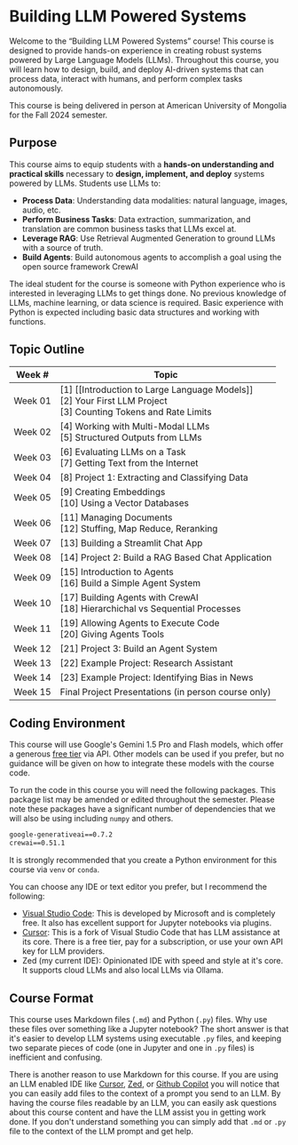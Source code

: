 # Building LLM Powered Systems
Welcome to the “Building LLM Powered Systems” course! This course is designed to provide hands-on experience in creating robust systems powered by Large Language Models (LLMs). Throughout this course, you will learn how to design, build, and deploy AI-driven systems that can process data, interact with humans, and perform complex tasks autonomously.

This course is being delivered in person at American University of Mongolia for the Fall 2024 semester.

## Purpose
This course aims to equip students with a **hands-on understanding and practical skills** necessary to **design, implement, and deploy** systems powered by LLMs. Students use LLMs to:

- **Process Data**: Understanding data modalities: natural language, images, audio, etc.
- **Perform Business Tasks**: Data extraction, summarization, and translation are common business tasks that LLMs excel at.
- **Leverage RAG**: Use Retrieval Augmented Generation to ground LLMs with a source of truth.
- **Build Agents**: Build autonomous agents to accomplish a goal using the open source framework CrewAI

The ideal student for the course is someone with Python experience who is interested in leveraging LLMs to get things done. No previous knowledge of LLMs, machine learning, or data science is required. Basic experience with Python is expected including basic data structures and working with functions.

## Topic Outline

| Week #  | Topic                                                                                                              |
| ------- | ------------------------------------------------------------------------------------------------------------------ |
| Week 01 | [1] [[Introduction to Large Language Models]]<br>[2] Your First LLM Project<br>[3] Counting Tokens and Rate Limits |
| Week 02 | [4] Working with Multi-Modal LLMs<br>[5] Structured Outputs from LLMs                                              |
| Week 03 | [6] Evaluating LLMs on a Task<br>[7] Getting Text from the Internet                                                |
| Week 04 | [8] Project 1: Extracting and Classifying Data                                                                     |
| Week 05 | [9] Creating Embeddings<br>[10] Using a Vector Databases                                                           |
| Week 06 | [11] Managing Documents<br>[12] Stuffing, Map Reduce, Reranking                                                    |
| Week 07 | [13] Building a Streamlit Chat App                                                                                 |
| Week 08 | [14] Project 2: Build a RAG Based Chat Application                                                                 |
| Week 09 | [15] Introduction to Agents<br>[16] Build a Simple Agent System                                                    |
| Week 10 | [17] Building Agents with CrewAI<br>[18] Hierarchichal vs Sequential Processes                                     |
| Week 11 | [19] Allowing Agents to Execute Code<br>[20] Giving Agents Tools                                                   |
| Week 12 | [21] Project 3: Build an Agent System                                                                              |
| Week 13 | [22] Example Project: Research Assistant                                                                           |
| Week 14 | [23] Example Project: Identifying Bias in News                                                                     |
| Week 15 | Final Project Presentations (in person course only)                                                                |

## Coding Environment

This course will use Google's Gemini 1.5 Pro and Flash models, which offer a generous [free tier](https://ai.google.dev/pricing) via API. Other models can be used if you prefer, but no guidance will be given on how to integrate these models with the course code.

To run the code in this course you will need the following packages. This package list may be amended or edited throughout the semester. Please note these packages have a significant number of dependencies that we will also be using including `numpy` and others.

``` requirements.txt
google-generativeai==0.7.2
crewai==0.51.1
```

It is strongly recommended that you create a Python environment for this course via `venv` or `conda`.

You can choose any IDE or text editor you prefer, but I recommend the following:
- [Visual Studio Code](https://code.visualstudio.com/): This is developed by Microsoft and is completely free. It also has excellent support for Jupyter notebooks via plugins.
- [Cursor](https://www.cursor.com/): This is a fork of Visual Studio Code that has LLM assistance at its core. There is a free tier, pay for a subscription, or use your own API key for LLM providers.
- Zed (my current IDE): Opinionated IDE with speed and style at it's core. It supports cloud LLMs and also local LLMs via Ollama.

## Course Format
This course uses Markdown files (`.md`) and Python (`.py`) files. Why use these files over something like a Jupyter notebook? The short answer is that it's easier to develop LLM systems using executable `.py` files, and keeping two separate pieces of code (one in Jupyter and one in `.py` files) is inefficient and confusing. 

There is another reason to use Markdown for this course. If you are using an LLM enabled IDE like [Cursor](https://www.cursor.com/), [Zed](https://zed.dev/), or [Github Copilot](https://github.com/features/copilot) you will notice that you can easily add files to the context of a prompt you send to an LLM. By having the course files readable by an LLM, you can easily ask questions about this course content and have the LLM assist you in getting work done. If you don't understand something you can simply add that `.md` or `.py` file to the context of the LLM prompt and get help.